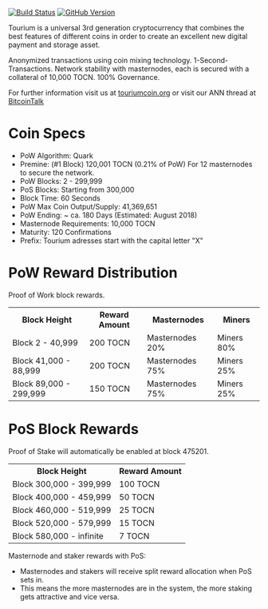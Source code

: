 [![Build Status](https://travis-ci.org/touriumcoin/tourium-core.svg?branch=master)](https://travis-ci.org/touriumcoin/tourium-core) [![GitHub Version](https://badge.fury.io/gh/touriumcoin%2Ftourium-core.svg)](https://badge.fury.io/gh/touriumcoin/tourium-core)

Tourium is a universal 3rd generation cryptocurrency that combines the best features of different coins
in order to create an excellent new digital payment and storage asset.

Anonymized transactions using coin mixing technology. 1-Second-Transactions. Network stability with masternodes, each is secured with a collateral of 10,000 TOCN. 100% Governance.

For further information visit us at [touriumcoin.org](http://www.touriumcoin.org/) or visit our ANN thread at [BitcoinTalk](https://bitcointalk.org/index.php?topic=2976421)

# Coin Specs

 - PoW Algorithm: Quark
 - Premine: (#1 Block) 120,001 TOCN (0.21% of PoW) For 12 masternodes to secure the network.
 - PoW Blocks: 2 - 299,999
 - PoS Blocks: Starting from 300,000
 - Block Time: 60 Seconds
 - PoW Max Coin Output/Supply: 41,369,651
 - PoW Ending: ~ ca. 180 Days (Estimated: August 2018)
 - Masternode Requirements: 10,000 TOCN
 - Maturity: 120 Confirmations
 - Prefix: Tourium adresses start with the capital letter "X"

# PoW Reward Distribution

Proof of Work block rewards.

<table>
<tr><th>Block Height</th><th>Reward Amount</th><th>Masternodes</th><th>Miners</th></tr>
<tr><td>Block 2 - 40,999</td><td>200 TOCN</td><td>Masternodes 20%</td><td>Miners 80%</td></tr>
<tr><td>Block 41,000 - 88,999</td><td>200 TOCN</td><td>Masternodes 75%</td><td>Miners 25%</td></tr>
<tr><td>Block 89,000 - 299,999</td><td>150 TOCN</td><td>Masternodes 75%</td><td>Miners 25%</td></tr>
</table>

# PoS Block Rewards

Proof of Stake will automatically be enabled at block 475201.

<table>
<tr><th>Block Height</th><th>Reward Amount</th></tr>
<tr><td>Block 300,000 - 399,999</td><td>100 TOCN</td></tr>
<tr><td>Block 400,000 - 459,999</td><td>50 TOCN</td></tr>
<tr><td>Block 460,000 - 519,999</td><td>25 TOCN</td></tr>
<tr><td>Block 520,000 - 579,999</td><td>15 TOCN</td></tr>
<tr><td>Block 580,000 - infinite</td><td>7 TOCN</td></tr>
</table>

Masternode and staker rewards with PoS:
 - Masternodes and stakers will receive split reward allocation when PoS sets in.
 - This means the more masternodes are in the system, the more staking gets attractive and vice versa.